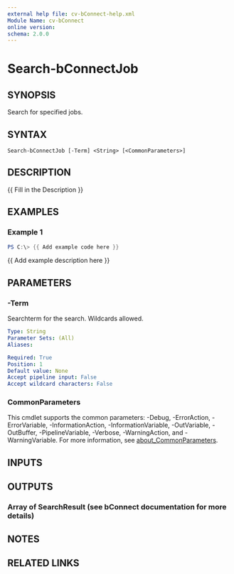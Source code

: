 ```yaml
---
external help file: cv-bConnect-help.xml
Module Name: cv-bConnect
online version:
schema: 2.0.0
---
```


# Search-bConnectJob

## SYNOPSIS
Search for specified jobs.

## SYNTAX

```
Search-bConnectJob [-Term] <String> [<CommonParameters>]
```

## DESCRIPTION
{{ Fill in the Description }}

## EXAMPLES

### Example 1
```powershell
PS C:\> {{ Add example code here }}
```

{{ Add example description here }}

## PARAMETERS

### -Term
Searchterm for the search.
Wildcards allowed.

```yaml
Type: String
Parameter Sets: (All)
Aliases:

Required: True
Position: 1
Default value: None
Accept pipeline input: False
Accept wildcard characters: False
```

### CommonParameters
This cmdlet supports the common parameters: -Debug, -ErrorAction, -ErrorVariable, -InformationAction, -InformationVariable, -OutVariable, -OutBuffer, -PipelineVariable, -Verbose, -WarningAction, and -WarningVariable. For more information, see [about_CommonParameters](http://go.microsoft.com/fwlink/?LinkID=113216).

## INPUTS

## OUTPUTS

### Array of SearchResult (see bConnect documentation for more details)
## NOTES

## RELATED LINKS
